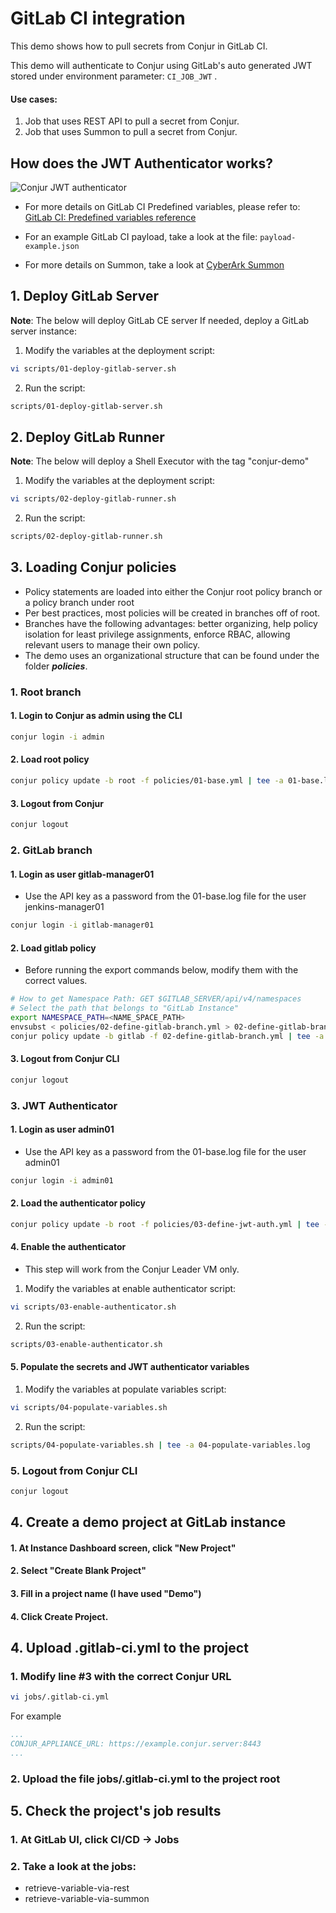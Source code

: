 # GitLab CI integration
This demo shows how to pull secrets from Conjur in GitLab CI.

This demo will authenticate to Conjur using GitLab's auto generated JWT  stored under environment parameter: `CI_JOB_JWT` .

#### Use cases:
1. Job that uses REST API to pull a secret from Conjur.
2. Job that uses Summon to pull a secret from Conjur.

## How does the JWT Authenticator works?
![Conjur JWT authenticator](https://github.com/assafjh/cybr-demos/blob/main/kubernetes-jwt/jwt-authenticator.png?raw=true)
- For more details on GitLab CI Predefined variables, please refer to: [GitLab CI: Predefined variables reference](https://docs.gitlab.com/ee/ci/variables/predefined_variables.html)

- For an example GitLab CI payload, take a look at the file: `payload-example.json`

- For more details on Summon, take a look at [CyberArk Summon](https://cyberark.github.io/summon/)

## 1. Deploy GitLab Server
**Note**: The below will deploy GitLab CE server
If needed, deploy a GitLab server instance:
1. Modify the variables at the deployment script:
```bash 
vi scripts/01-deploy-gitlab-server.sh
```
2. Run the script:
```bash
scripts/01-deploy-gitlab-server.sh
```

## 2. Deploy GitLab Runner
**Note**: The below will deploy a Shell Executor with the tag "conjur-demo"
1. Modify the variables at the deployment script:
```bash 
vi scripts/02-deploy-gitlab-runner.sh
```
2. Run the script:
```bash
scripts/02-deploy-gitlab-runner.sh
```

## 3. Loading Conjur policies
- Policy statements are loaded into either the Conjur  root policy branch or a policy branch under root
- Per best practices, most policies will be created in branches off of root. 
- Branches have the following advantages: better organizing, help policy isolation for least privilege assignments, enforce RBAC, allowing relevant users to manage their own policy.
- The demo uses an organizational structure that can be found under the folder ***policies***.
### 1. Root branch
#### 1. Login to Conjur as admin using the CLI
```bash
conjur login -i admin
```
#### 2. Load root policy
```bash
conjur policy update -b root -f policies/01-base.yml | tee -a 01-base.log
```
#### 3. Logout from Conjur
```Bash
conjur logout
```
### 2. GitLab branch
#### 1. Login as user gitlab-manager01
- Use the API key as a password from the 01-base.log file for the user jenkins-manager01
```bash
conjur login -i gitlab-manager01
```
#### 2. Load gitlab policy
- Before running the export commands below, modify them with the correct values.
```bash
# How to get Namespace Path: GET $GITLAB_SERVER/api/v4/namespaces
# Select the path that belongs to "GitLab Instance"
export NAMESPACE_PATH=<NAME_SPACE_PATH>
envsubst < policies/02-define-gitlab-branch.yml > 02-define-gitlab-branch.yml
conjur policy update -b gitlab -f 02-define-gitlab-branch.yml | tee -a 02-define-gitlab-branch.log
```
#### 3. Logout from Conjur CLI
```Bash
conjur logout
```
### 3. JWT Authenticator
#### 1. Login as user admin01
 - Use the API key as a password from the 01-base.log file for the user admin01
```bash
conjur login -i admin01
```
#### 2. Load the authenticator policy
```Bash
conjur policy update -b root -f policies/03-define-jwt-auth.yml | tee -a 03-define-jwt-auth.log
```
#### 4. Enable the authenticator
- This step will work from the Conjur Leader VM only.
1. Modify the variables at enable authenticator script:
```bash 
vi scripts/03-enable-authenticator.sh
```
2. Run the script:
```bash
scripts/03-enable-authenticator.sh
```
#### 5. Populate the secrets and JWT authenticator variables
1. Modify the variables at populate variables script:
```bash 
vi scripts/04-populate-variables.sh
```
2. Run the script:
```Bash
scripts/04-populate-variables.sh | tee -a 04-populate-variables.log
```
### 5. Logout from Conjur CLI
```Bash
conjur logout
```

## 4. Create a demo project at GitLab instance
#### 1. At Instance Dashboard screen, click "New Project"
#### 2. Select "Create Blank Project"
#### 3. Fill in a project name (I have used "Demo")
#### 4. Click Create Project.

## 4. Upload .gitlab-ci.yml to the project
### 1. Modify line #3 with the correct Conjur URL
```bash
vi jobs/.gitlab-ci.yml
```
For example
```yml
...
CONJUR_APPLIANCE_URL: https://example.conjur.server:8443
...
```
### 2. Upload the file jobs/.gitlab-ci.yml to the project root

## 5. Check the project's job results
### 1. At GitLab UI, click CI/CD -> Jobs
### 2. Take a look at the jobs:
- retrieve-variable-via-rest
- retrieve-variable-via-summon

